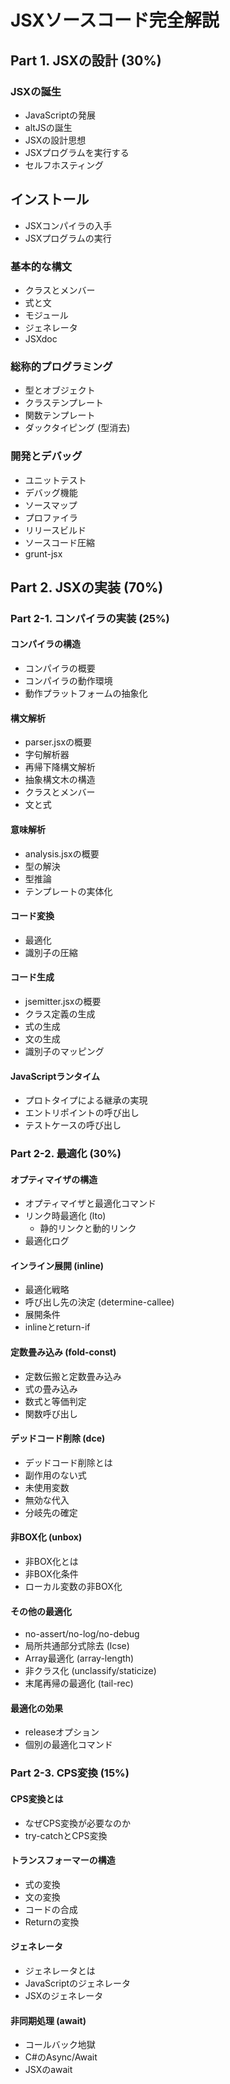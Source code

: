 # JSXソースコード完全解説

## Part 1. JSXの設計 (30%)

### JSXの誕生

- JavaScriptの発展
- altJSの誕生
- JSXの設計思想
- JSXプログラムを実行する
- セルフホスティング

## インストール

- JSXコンパイラの入手
- JSXプログラムの実行

### 基本的な構文

- クラスとメンバー
- 式と文
- モジュール
- ジェネレータ
- JSXdoc

### 総称的プログラミング

- 型とオブジェクト
- クラステンプレート
- 関数テンプレート
- ダックタイピング (型消去)

### 開発とデバッグ

- ユニットテスト
- デバッグ機能
- ソースマップ
- プロファイラ
- リリースビルド
- ソースコード圧縮
- grunt-jsx

## Part 2. JSXの実装 (70%)

### Part 2-1. コンパイラの実装 (25%)

#### コンパイラの構造

- コンパイラの概要
- コンパイラの動作環境
- 動作プラットフォームの抽象化

#### 構文解析

- parser.jsxの概要
- 字句解析器
- 再帰下降構文解析
- 抽象構文木の構造
- クラスとメンバー
- 文と式

#### 意味解析

- analysis.jsxの概要
- 型の解決
- 型推論
- テンプレートの実体化

#### コード変換

- 最適化
- 識別子の圧縮

#### コード生成

- jsemitter.jsxの概要
- クラス定義の生成
- 式の生成
- 文の生成
- 識別子のマッピング

#### JavaScriptランタイム

- プロトタイプによる継承の実現
- エントリポイントの呼び出し
- テストケースの呼び出し

### Part 2-2. 最適化 (30%)

#### オプティマイザの構造

- オプティマイザと最適化コマンド
- リンク時最適化 (lto)
	- 静的リンクと動的リンク
- 最適化ログ

#### インライン展開 (inline)

- 最適化戦略
- 呼び出し先の決定 (determine-callee)
- 展開条件
- inlineとreturn-if

#### 定数畳み込み (fold-const)

- 定数伝搬と定数畳み込み
- 式の畳み込み
- 数式と等価判定
- 関数呼び出し

#### デッドコード削除 (dce)

- デッドコード削除とは
- 副作用のない式
- 未使用変数
- 無効な代入
- 分岐先の確定

#### 非BOX化 (unbox)

- 非BOX化とは
- 非BOX化条件
- ローカル変数の非BOX化

#### その他の最適化

- no-assert/no-log/no-debug
- 局所共通部分式除去 (lcse)
- Array最適化 (array-length)
- 非クラス化 (unclassify/staticize)
- 末尾再帰の最適化 (tail-rec)

#### 最適化の効果

- releaseオプション
- 個別の最適化コマンド

### Part 2-3. CPS変換 (15%)

#### CPS変換とは

- なぜCPS変換が必要なのか
- try-catchとCPS変換

#### トランスフォーマーの構造

- 式の変換
- 文の変換
- コードの合成
- Returnの変換

#### ジェネレータ

- ジェネレータとは
- JavaScriptのジェネレータ
- JSXのジェネレータ

#### 非同期処理 (await)

- コールバック地獄
- C#のAsync/Await
- JSXのawait
